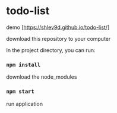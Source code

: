# todo-list

demo  [https://shlev9d.github.io/todo-list/]

download this repository to your computer

In the project directory, you can run:
### `npm install` 
download the node_modules
### `npm start`
run application

